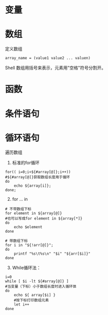 # 变量

# 数组
定义数组
```
array_name = (value1 value2 ... valuen)
```
Shell 数组用括号来表示，元素用"空格"符号分割开。

# 函数

# 条件语句

# 循环语句
遍历数组
1. 标准的for循环
```
for(( i=0;i<${#array[@]};i++)) 
#${#array[@]}获取数组长度用于循环
do
    echo ${array[i]};
done;
```
2. for … in
```
# 不带数组下标
for element in ${array[@]}
#也可以写成for element in ${array[*]}
do
    echo $element
done

# 带数组下标
for i in "${!arr[@]}";   
do   
    printf "%s\t%s\n" "$i" "${arr[$i]}"  
done
```
3. While循环法：
```
i=0  
while [ $i -lt ${#array[@]} ]  
#当变量（下标）小于数组长度时进入循环体
do  
    echo ${ array[$i] }  
    #按下标打印数组元素
    let i++  
done 
```

